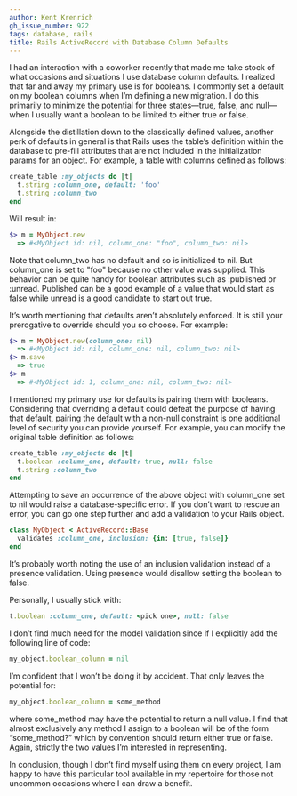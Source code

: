 ```yaml
---
author: Kent Krenrich
gh_issue_number: 922
tags: database, rails
title: Rails ActiveRecord with Database Column Defaults
---
```


I had an interaction with a coworker recently that made me take stock of what occasions and situations I use database column defaults. I realized that far and away my primary use is for booleans. I commonly set a default on my boolean columns when I’m defining a new migration. I do this primarily to minimize the potential for three states—true, false, and null—when I usually want a boolean to be limited to either true or false.

Alongside the distillation down to the classically defined values, another perk of defaults in general is that Rails uses the table’s definition within the database to pre-fill attributes that are not included in the initialization params for an object. For example, a table with columns defined as follows:

```ruby
create_table :my_objects do |t|
  t.string :column_one, default: 'foo'
  t.string :column_two
end
```

Will result in:
```ruby
$> m = MyObject.new
  => #<MyObject id: nil, column_one: "foo", column_two: nil>
```

Note that column_two has no default and so is initialized to nil. But column_one is set to "foo" because no other value was supplied. This behavior can be quite handy for boolean attributes such as :published or :unread. Published can be a good example of a value that would start as false while unread is a good candidate to start out true.

It’s worth mentioning that defaults aren’t absolutely enforced. It is still your prerogative to override should you so choose. For example:

```ruby
$> m = MyObject.new(column_one: nil)
  => #<MyObject id: nil, column_one: nil, column_two: nil>
$> m.save
  => true
$> m
  => #<MyObject id: 1, column_one: nil, column_two: nil>
```

I mentioned my primary use for defaults is pairing them with booleans. Considering that overriding a default could defeat the purpose of having that default, pairing the default with a non-null constraint is one additional level of security you can provide yourself. For example, you can modify the original table definition as follows:

```ruby
create_table :my_objects do |t|
  t.boolean :column_one, default: true, null: false
  t.string :column_two
end
```

Attempting to save an occurrence of the above object with column_one set to nil would raise a database-specific error. If you don’t want to rescue an error, you can go one step further and add a validation to your Rails object.
```ruby
class MyObject < ActiveRecord::Base
  validates :column_one, inclusion: {in: [true, false]}
end
```

It’s probably worth noting the use of an inclusion validation instead of a presence validation. Using presence would disallow setting the boolean to false.

Personally, I usually stick with:

```ruby
t.boolean :column_one, default: <pick one>, null: false
```

I don’t find much need for the model validation since if I explicitly add the following line of code:
```ruby
my_object.boolean_column = nil
```

I’m confident that I won’t be doing it by accident. That only leaves the potential for:
```ruby
my_object.boolean_column = some_method
```

where some_method may have the potential to return a null value. I find that almost exclusively any method I assign to a boolean will be of the form “some_method?” which by convention should return either true or false. Again, strictly the two values I’m interested in representing.

In conclusion, though I don’t find myself using them on every project, I am happy to have this particular tool available in my repertoire for those not uncommon occasions where I can draw a benefit.
